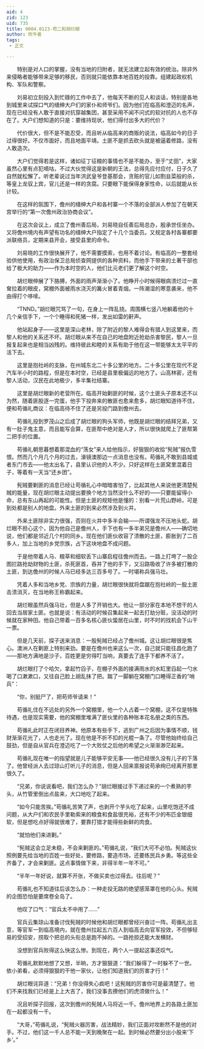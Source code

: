 ```yaml
---
aid: 4
zid: 123
uid: 735
title: 0004.0123-苟二和胡烂眼
author: 吹牛者
tags: 
 - 正文

---
```




　　特别是对人口的掌握，没有当地的归附者，就无法建立起有效的统治。除非外来侵略者能够带来足够的移民，否则就只能依靠本地百姓的投靠。组建起政权机构、军队和警察。

　　刘易初立刻投入到忙碌的工作中去了，他每天不断的见人和谈话，特别是各地到城里来试探口气的缙绅大户们的家仆和师爷们。因为他们在临高和澄迈的名声，现在已经没有人敢于直接对抗穿越集团，甚至采用不闻不问式的软对抗的人也不存在了。大户们想知道的只是：要维持现状，他们得付出多大的代价？

　　代价很大，但不是不能忍受，而且听从临高来的商贩的说法，临高如今的日子过得很好。不仅市面好，而且地面平靖。土匪不是抓去砍头就是被逼着修路，没有人敢造次。

　　大户们觉得若是这样，诸如征丁征粮的事情也不是不能办，至于“丈田”，大家虽然心里有点犯嘀咕，不过大伙觉得这是新朝的王法，总得先应付应付，日子久了自然就松懈了。听老辈说过当年洪武皇爷登基那会，贪赃的官儿如割韭菜般的杀，等皇上龙驭上宾，官儿还是一样的贪腐。只要眼下能保得身家性命，以后就能从长计较。

　　在这样的氛围下，儋州的缙绅大户和各村寨一个不落的全部派人参加了在朝天宫举行的“第一次儋州政治协商会议”。

　　在这次会议上，成立了儋州善后局，刘易晓自任善后局总办，殷承世任坐办。又将儋州境内有声望有功名的缙绅大户指定了十几个当委员。又规定各村各寨都要派联络员，定期来县开会，接受县里的命令。

　　刘易晓的工作很快展开了，他不需要摸索，也用不着讨论。有临高的一整套经验供他使用，有政治保卫总局侦查网提供的各种资料，而他手下带来的土著干部也给了极大的助力——作为本时空的人，他们比元老们更了解这个时空。

　　胡烂眼伸展了下胳膊，外面的雨声渐渐小了。他睁开小时候得眼病溃烂过一直耷拉着的眼皮，窝棚外面被雨水浇灭的篝火冒着青烟。一阵潮湿的寒意袭来，他不由得打个哆嗦。

　　“TNND。”胡烂眼咒骂了一句，在身上一阵乱挠。周围横七竖八地躺着他的十几个亲信手下，一个个睡得和死猪一样，发出如雷的鼾声。

　　他站起身子——这里是深山老林，除了附近的黎人难得会有猎人到这里来，而黎人和他的关系还不坏。胡烂眼从来不在自己的地盘附近抢劫杀害黎民，黎人一旦报复起来也是相当凶残的。维持彼此和睦的关系有助于他在这一带能够太太平平的活下去。

　　这里是抱社岭的支脉，在州城东北二十多公里的地方。二十多公里在现代不足汽车半小时的路程，但是在本时空，已经是县里极偏远的地方了。山高林密，还有黎人活动，汉民在此地极少，多半集社结寨。

　　这里是胡烂眼新的老营所在。临高开始剿匪的时候，这个土匪头子原本还不以为然，随着匪股逐一完蛋，他手下投奔来的散匪也愈来愈多，胡烂眼知道待不住，便和苟循礼商议：在临高待不住了还是另投门路到儋州去。

　　苟循礼投到罗茂山之后成了胡烂眼的狗头军师，他既是胡烂眼的结拜兄弟，又有一肚子鬼主意，而且能写会算，在匪帮中绝对是人才，所以很快就爬上了匪帮第二把手的位置。

　　苟循礼朝思暮想着那混血的“荡女”来人给他指示，好狠狠的收拾“髡贼”报仇雪恨。然而几个月几个月的过去，濠镜澳那边一点消息也没有。苟循礼不敢到县城或者东门市去——他太出名了，县里认识他的人不少。只好这样在土匪窝里混着日子，等着有一天当“还乡团”。

　　髡贼要剿匪的消息已经让苟循礼心中暗暗害怕了，比起其他人来说他更清楚髡贼的能量，现在胡烂眼主动提出要换个地方当然没什么不好的——只要能留得小命，总有东山再起的可能性。但是土匪的规矩他是懂的：别看一片荒山野岭，可是到处都是别人的地盘。外来土匪的到来必然涉及到火并。

　　外来土匪除非实力很强，否则在火并中多半会输——所谓强龙不压地头蛇。胡烂眼不担心这个，因为他自己是儋州人，手下也有一多半弟兄是儋州人——确切地说，他们都是邻近几个村的同乡。现在他们匪伙收容了溃散的土匪，膨胀到了二百多人，加上当地的乡党宗族，占下这块地盘不成问题。

　　于是他带着人马、粮草和细软丢下山寨启程往儋州而去。一路上打垮了一股企图拦路抢劫财物的土匪，杀死匪首，吞并了他的手下，又沿路吸收了许多被打散的土匪，到达儋州的时候人马已经多达三百多号了。一时堪称兵强马壮。

　　凭着人多和当地乡党、宗族的力量，胡烂眼很快就将盘踞在抱社岭的一股土匪击溃消灭，在当地称王称霸起来。

　　胡烂眼虽然兵强马壮，但是人多了开销也大。他让一部分家在本地不想干的人回去当居家土匪。也就是说：有活动的时候召集起来一起去打劫分赃，没活动的时候就在家种田。他自己带着一百多名核心匪伙蛰居在山里，时不时的找机会下山干一票。

　　但是几天前，探子送来消息：一股髡贼已经占了儋州城。这让胡烂眼很是焦心。澳洲人在剿匪上特别来劲。要是在儋州也来这么一次，自己就只能往昌化跑了——那地方满地是沙子，百姓更是穷得叮当响，真要去了连手下都养不活了。

　　胡烂眼打了个哈欠，拿起竹舀子，在棚子外面的接满雨水的水缸里舀起一勺水喝了口漱漱口，又往自己脸上胡乱抹了把。踹了一脚躺在窝棚门口睡得正香的“哨兵”：

　　“你，别挺尸了，把苟师爷请来！”

　　苟循礼住在不远处的另外一个窝棚里，他一个人占着一个窝棚，这不仅是特殊待遇，也是现实需要，他的窝棚里堆满了匪伙里的各种账本花名册之类的东西。

　　苟循礼此时正在闭目养神。他原本有些手下，逃到广州之后因为事情不顺，钱财渐渐花光了，人也走光了。现在他是不折不扣的光棍一条了。尽管他始终给自己鼓劲，但是自从官兵在澄迈吃了一个大败仗之后他的希望之火渐渐渺茫起来。

　　苟循礼现在唯一的指望就是儿子能够平安无事——他已经很久没有儿子的下落了。他曾经派人去过琼山打听儿子的消息，但是人回来禀报说苟承绚已经离开那里很久了。

　　“兄弟，你说说看吧，我们怎么办？”胡烂眼接过手下递过来的一个煮熟的芋头，从竹管里倒出点盐来，大口地吃了起来。

　　“如今只能苦挨。”苟循礼苦笑了声，也剥开个芋头吃了起来，山里吃饱还不成问题，从大户们和农民手里勒索来的粮食和食盐很充裕，还有不少的布匹金银细软，但是想吃点好得就很难了，要靠打猎才能得些新鲜的肉食。

　　“就怕他们来进剿。”

　　“髡贼这会立足未稳，不会来剿匪的。”苟循礼说，“我们大可不必怕。髡贼这伙照例要先给当地的百姓一些好处，要修路，要造市场，还要练民兵乡勇。等这些全齐备了，才会来剿匪。这点事情做下来，非得半年一年不可。”

　　“半年一年好说，就算不开张，不做买卖也过得去。往后呢？”

　　苟循礼也不知道往后该怎么办：一种走投无路的绝望感笼罩在他的心头。髡贼的企图恐怕是要席卷全岛了。

　　他叹了口气：“官兵太不中用了……”

　　官兵云集琼山准备讨伐髡贼的时候他和胡烂眼都曾经兴奋过一阵。苟循礼出主意，等官军一到临高境内，就在儋州拉起五六百人到临高去向官军投效，不但够轻易的受招安，捞取个把总的头衔总是跑不掉的。一路抢掠还能大发横财。

　　没想到官兵败得这么快这么惨。到现在，两个人一提起这事还叹气。

　　苟循礼默默地想了又想，半晌，方才狠狠道：“我们躲得了一时躲不了一世。依小弟看，必须得狠狠的干他一家伙，让他们知道我们的厉害才行！”

　　胡烂眼诧异道：“兄弟！你没得失心疯吧！这髡贼的厉害你可是最清楚了。他们不来找我们已经是上上大吉了，我们没事去撩他们的虎须做什么！”

　　况且听探子回报，这次到儋州的髡贼人马将近一千。儋州地界上的各路土匪加在一起都没有一千。

　　“大哥，”苟循礼说，“髡贼火器厉害，战法精妙，我们正面对攻断然不是他的对手。不过，他们这一千人总不能一天到晚聚在一起。到时候必然要分出小股来‘下乡’。”


